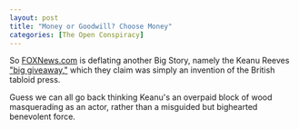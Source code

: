 ```yaml
---
layout: post
title: "Money or Goodwill? Choose Money"
categories: [The Open Conspiracy]
---
```

So <a title="FOXNews.com" href="http://www.foxnews.com/story/0,2933,88620,00.html#2" target="linkframe" title="I'm sorry, I really don't like to give crdit to FOX for anything other than random bursts of outrage, but even these guys can occasionally get the trivial news stories reported accurately">FOXNews.com</a> is deflating another Big Story, namely the Keanu Reeves <a href="http://www.botzilla.com/blog/archives/000085.html">"big giveaway,"</a> which they claim was simply an invention of the British tabloid press.

Guess we can all go back thinking Keanu's an overpaid block of wood masquerading as an actor, rather than a misguided but bighearted benevolent force.


